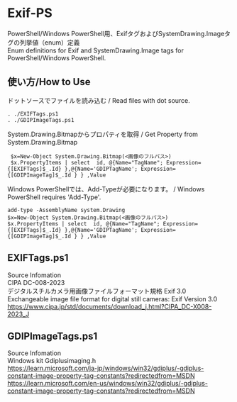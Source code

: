 # Exif-PS
PowerShell/Windows PowerShell用、ExifタグおよびSystemDrawing.Imageタグの列挙値（enum）定義  
Enum definitions for Exif and SystemDrawing.Image tags for PowerShell/Windows PowerShell.

## 使い方/How to Use
ドットソースでファイルを読み込む / Read files with dot source.  

    . ./EXIFTags.ps1
    . ./GDIPImageTags.ps1
System.Drawing.Bitmapからプロパティを取得 / Get Property from System.Drawing.Bitmap  

     $x=New-Object System.Drawing.Bitmap(<画像のフルパス>)
     $x.PropertyItems | select  id, @{Name="TagName"; Expression={[EXIFTags]$_.Id} },@{Name='GDIPTagName'; Expression={[GDIPImageTag]$_.Id } } ,Value
    
 Windows PowerShellでは、Add-Typeが必要になります。 / Windows PowerShell requires 'Add-Type'.  
 
    add-type -AssemblyName system.Drawing
    $x=New-Object System.Drawing.Bitmap(<画像のフルパス>)
    $x.PropertyItems | select  id, @{Name="TagName"; Expression={[EXIFTags]$_.Id} },@{Name='GDIPTagName'; Expression={[GDIPImageTag]$_.Id } } ,Value

## EXIFTags.ps1
Source Infomation  
CIPA DC-008-2023  
デジタルスチルカメラ用画像ファイルフォーマット規格 Exif 3.0  
Exchangeable image file format for digital still cameras: Exif Version 3.0  
https://www.cipa.jp/std/documents/download_j.html?CIPA_DC-X008-2023_J

## GDIPImageTags.ps1
Source Infomation  
Windows kit Gdiplusimaging.h  
https://learn.microsoft.com/ja-jp/windows/win32/gdiplus/-gdiplus-constant-image-property-tag-constants?redirectedfrom=MSDN
https://learn.microsoft.com/en-us/windows/win32/gdiplus/-gdiplus-constant-image-property-tag-constants?redirectedfrom=MSDN
